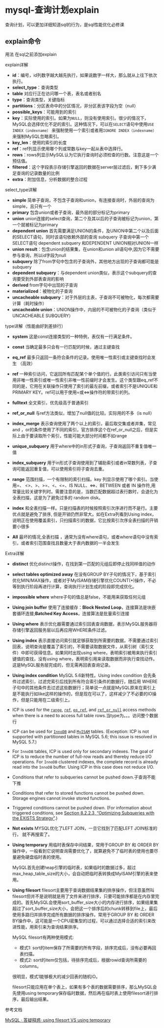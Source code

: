 # mysql-查询计划explain

查询计划，可以更加详细知道sql的行为，是sql性能优化必修课

## explain命令

用法 在sql之前添加explain



explain详解

- **id**：编号，id列数字越大越先执行，如果说数字一样大，那么就从上往下依次执行。
- **select_type**：查询类型
- **table** 对应行正在访问哪一个表，表名或者别名
- **type**：查询类型，关键指标
- **partitions**：分区表命中的分区情况，非分区表该字段为空（null）
- **possible_keys**：可能用到的索引
- **key**：实际使用的索引。如果为`NULL`，则没有使用索引。很少的情况下，MySQL会选择优化不足的索引。这种情况下，可以在`SELECT`语句中使用`USE INDEX（indexname）` 来强制使用一个索引或者用`IGNORE INDEX（indexname）`来强制MySQL忽略索引。
- **key_len**：使用的索引的长度
- **ref**：ref列显示使用哪个列或常数与key一起从表中选择行。
- **rows**：rows列显示MySQL认为它执行查询时必须检查的行数。注意这是一个预估值。
- **filtered**：这个字段表示存储引擎返回的数据在server层过滤后，剩下多少满足查询的记录数量的比例
- **extra**：附加信息，分析数据的整合过程



select_type详解

- **simple** 简单子查询，不包含子查询和union，有连接查询时，外层的查询为simple，且只有一个
- **primary** 包含union或者子查询，最外层的部分标记为primary   
- **union** union连接的select查询，第二个及其以后的子查询被标记为union，第一个就被标记为primary
- **dependent union** 首先需要满足UNION的条件，及UNION中第二个以及后面的SELECT语句，同时该语句依赖外部的查询   subquery 子查询中第一个SELECT语句   dependent subquery 和DEPENDENT UNION相对UNION一样
- **union result**：包含union的结果集，在union和union all语句中,因为它不需要参与查询，所以id字段为null
- **subquery** 除了from字句中包含的子查询外，其他地方出现的子查询都可能是subquery  
- **dependent subquery**：与dependent union类似，表示这个subquery的查询要受到外部表查询的影响
- **derived** from字句中出现的子查询
- **materialized**：被物化的子查询
- **uncacheable subquery**：对于外层的主表，子查询不可被物化，每次都需要计算（耗时操作）
- **uncacheable union**：UNION操作中，内层的不可被物化的子查询（类似于UNCACHEABLE SUBQUERY） 

type详解（性能由好到差排行）

- **system** 这是const连接类型的一种特例，表仅有一行满足条件。  

- **const** 当确定最多只会有一行匹配的时候，通过主键查找  

- **eq_ref** 最多只返回一条符合条件的记录。使用唯一性索引或主键查找时会发生 （高效）   

- **ref** 一种索引访问，它返回所有匹配某个单个值的行。此类索引访问只有当使用非唯一性索引或唯一性索引非唯一性前缀时才会发生。这个类型跟eq_ref不同的是，它用在关联操作只使用了索引的最左前缀，或者索引不是UNIQUE和PRIMARY KEY。ref可以用于使用=或<=>操作符的带索引的列。 

- **fulltext** 全文索引，优先级高于普通索引

- **ref_or_null** 与ref方法类似，增加了null值的比较。实际用的不多（is null）

- **index_merge** 表示查询使用了两个以上的索引，最后取交集或者并集，常见and ，or的条件使用了不同的索引，官方排序这个在ref_or_null之后，但是实际上由于要读取所个索引，性能可能大部分时间都不如range

- **unique_subquery** 用于where中的in形式子查询，子查询返回不重复值唯一值

- **index_subquery** 用于in形式子查询使用到了辅助索引或者in常数列表，子查询可能返回重复值，可以使用索引将子查询去重。

- **range** 范围扫描，一个有限制的索引扫描。key 列显示使用了哪个索引。当使用=、 <>、>、>=、<、<=、IS NULL、<=>、BETWEEN 或者 IN 操作符,用常量比较关键字列时。需要注意的是，当数匹配数据超过表行数时，会退化为全表扫描，这是为了避免过多的 random disk。

- **index** 和全表扫描一样。只是扫描表的时候按照索引次序进行而不是行。主要优点就是避免了排序, 但是开销仍然非常大。如在Extra列看到Using index，说明正在使用覆盖索引，只扫描索引的数据，它比按索引次序全表扫描的开销要小很多   

- **All** 最坏的情况,全表扫描 ，通常为没有where语句，或者where语句中没有索引，或者索引范围查找且数量大于表内数据的一半会发生

   

Extra详解

- **distinct** 优化distinct操作，在找到第一匹配的元组后即停止找同样值的动作

- **select tables optimized away** 在没有GROUP BY子句的情况下，基于索引优化MIN/MAX操作，或者对于MyISAM存储引擎优化COUNT(*)操作，不必等到执行阶段再进行计算，查询执行计划生成的阶段即完成优化。  

- **impossible where** where子句的值总是false，不能用来获取任何元组    

- **Using join buffer** 使用了连接缓存：**Block Nested Loop**，连接算法是块嵌套循环连接;**Batched Key Access**，连接算法是批量索引连接  

- **Using where** 表示优化器需要通过索引回表查询数据，表示MySQL服务器将存储引擎返回服务层以后再应用WHERE条件过滤。 

-  **Using index** 表示直接访问索引就足够获取到所需要的数据，不需要通过索引回表，说明查询是覆盖了索引的，不需要读取数据文件，从索引树（索引文件）中即可获得信息。如果同时出现using where，表明索引被用来执行索引键值的查找，没有using where，表明索引用来读取数据而非执行查找动作。这是MySQL服务层完成的，但无需再回表查询记录。    

- **Using index condition** MySQL 5.6新特性。Using index condition 会先条件过滤索引，过滤完索引后找到所有符合索引条件的数据行，随后用 WHERE 子句中的其他条件去过滤这些数据行；简单说一点就是MySQL原来在索引上是不能执行如like这样的操作的，但是现在可以了，这样减少了不必要的IO操作，但是只能用在二级索引上。 

- ICP is used for the [`range`](https://dev.mysql.com/doc/refman/5.6/en/explain-output.html#jointype_range), [`ref`](https://dev.mysql.com/doc/refman/5.6/en/explain-output.html#jointype_ref), [`eq_ref`](https://dev.mysql.com/doc/refman/5.6/en/explain-output.html#jointype_eq_ref), and [`ref_or_null`](https://dev.mysql.com/doc/refman/5.6/en/explain-output.html#jointype_ref_or_null) access methods when there is a need to access full table rows.当type为。。。访问整个数据行

- ICP can be used for [`InnoDB`](https://dev.mysql.com/doc/refman/5.6/en/innodb-storage-engine.html) and [`MyISAM`](https://dev.mysql.com/doc/refman/5.6/en/myisam-storage-engine.html) tables. (Exception: ICP is not supported with partitioned tables in MySQL 5.6; this issue is resolved in MySQL 5.7.)

- For `InnoDB` tables, ICP is used only for secondary indexes. The goal of ICP is to reduce the number of full-row reads and thereby reduce I/O operations. For `InnoDB` clustered indexes, the complete record is already read into the `InnoDB` buffer. Using ICP in this case does not reduce I/O.

- Conditions that refer to subqueries cannot be pushed down.子查询不能下推

- Conditions that refer to stored functions cannot be pushed down. Storage engines cannot invoke stored functions.

- Triggered conditions cannot be pushed down. (For information about triggered conditions, see [Section 8.2.2.3, “Optimizing Subqueries with the EXISTS Strategy”](https://dev.mysql.com/doc/refman/5.6/en/subquery-optimization-with-exists.html).)  

- **Not exists** MYSQL优化了LEFT JOIN，一旦它找到了匹配LEFT JOIN标准的行， 就不再搜索了。

- **Using temporary** 用临时表保存中间结果，常用于GROUP BY 和 ORDER BY操作中，一般看到它说明查询需要优化了，就算避免不了临时表的使用也要尽量避免硬盘临时表的使用。   

  MySQL首先创建heap引擎的临时表，如果临时的数据过多，超过max_heap_table_size的大小，会自动把临时表转换成MyISAM引擎的表来使用。

- **Using filesort**  filesort主要用于查询数据结果集的排序操作，但注意虽然叫filesort但并不是说明就是用了文件来进行排序，只要可能排序都是在内存里完成的。首先MySQL会使用sort_buffer_size大小的内存进行排序，如果结果集超过了sort_buffer_size大小，会把这一个排序后的chunk转移到file上，最后使用多路归并排序完成所有数据的排序操作。常用于GROUP BY 和 ORDER BY操作中，这可能是一个CPU密集型的过程，可以通过选择合适的索引来改进性能，用索引来为查询结果排序。 

    MySQL filesort有两种使用模式:

  - 模式1: sort的item保存了所需要的所有字段，排序完成后，没有必要再回表扫描。
  - 模式2: sort的item仅包括，待排序完成后，根据rowid查询所需要的columns。

  很明显，模式1能够极大的减少回表的随机IO。

  filesort只能应用在单个表上，如果有多个表的数据需要排序，那么MySQL会先使用using temporary保存临时数据，然后再在临时表上使用filesort进行排序，最后输出结果。



参考文档

[MySQL · 答疑释惑· using filesort VS using temporary](https://www.kancloud.cn/taobaomysql/monthly/67180)